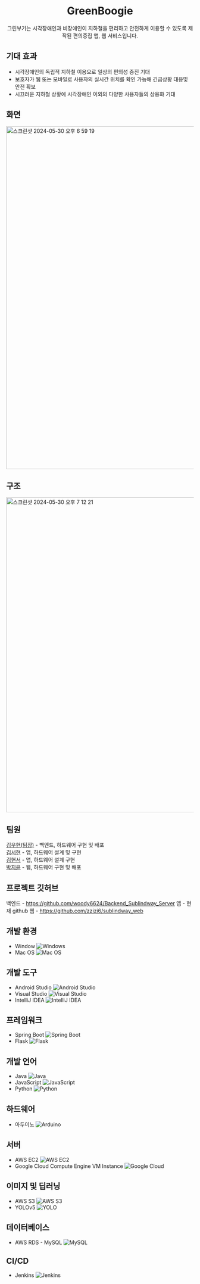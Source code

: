 <h1 align="center">GreenBoogie</h1>
<p align="center">그린부기는 시각장애인과 비장애인이 지하철을 편리하고 안전하게 이용할 수 있도록 제작된 편의증집 앱, 웹 서비스입니다.</p>



## 기대 효과
- 시각장애인의 독립적 지하철 이용으로 일상의 편의성 증진 기대
- 보호자가 웹 또는 모바일로 사용자의 실시간 위치를 확인 가능해 긴급상황 대응및 안전 확보
- 시끄러운 지하철 상황에 시각장애인 이외의 다양한 사용자들의 상용화 기대

## 화면
<img width="921" alt="스크린샷 2024-05-30 오후 6 59 19" src="https://github.com/zzizi6/sublindway_A/assets/130573661/c404e766-e942-4a64-a908-76ce1100c330">

## 구조
<img width="846" alt="스크린샷 2024-05-30 오후 7 12 21" src="https://github.com/zzizi6/sublindway_A/assets/130573661/b1ef0fd4-bede-4682-aba5-69208844dc34">

## 팀원
[김우현(팀장)](https://github.com/woody6624) - 백엔드, 하드웨어 구현 및 배포 \
[김서현](https://github.com/akrxso) - 앱, 하드웨어 설계 및 구현 \
[김현서](https://github.com/eeazzy) - 앱, 하드웨어 설계 구현 \
[박지윤](https://github.com/zzizi6) - 웹, 하드웨어 구현 및 배포

## 프로젝트 깃허브
백엔드 - https://github.com/woody6624/Backend_Sublindway_Server
앱 - 현재 github
웹 - https://github.com/zzizi6/sublindway_web

## 개발 환경
- Window ![Windows](https://img.icons8.com/color/20/000000/windows-10.png)
- Mac OS ![Mac OS](https://img.icons8.com/color/20/000000/mac-os.png)

## 개발 도구
- Android Studio ![Android Studio](https://img.icons8.com/color/20/000000/android-studio--v3.png)
- Visual Studio ![Visual Studio](https://img.icons8.com/color/20/000000/visual-studio--v2.png)
- IntelliJ IDEA ![IntelliJ IDEA](https://img.icons8.com/color/20/000000/intellij-idea.png)

## 프레임워크
- Spring Boot ![Spring Boot](https://img.icons8.com/color/20/000000/spring-logo.png)
- Flask ![Flask](https://img.icons8.com/ios/20/000000/flask.png)

## 개발 언어
- Java ![Java](https://img.icons8.com/color/20/000000/java-coffee-cup-logo--v1.png)
- JavaScript ![JavaScript](https://img.icons8.com/color/20/000000/javascript--v1.png)
- Python ![Python](https://img.icons8.com/color/20/000000/python--v1.png)

## 하드웨어
- 아두이노 ![Arduino](https://img.icons8.com/color/20/000000/arduino.png)

## 서버
- AWS EC2 ![AWS EC2](https://img.icons8.com/color/20/000000/amazon-web-services.png)
- Google Cloud Compute Engine VM Instance ![Google Cloud](https://img.icons8.com/color/20/000000/google-cloud.png)

## 이미지 및 딥러닝
- AWS S3 ![AWS S3](https://img.icons8.com/color/20/000000/amazon-s3.png)
- YOLOv5 ![YOLO](https://github.com/ultralytics/yolov5/raw/master/data/images/yolov5_logo.png)

## 데이터베이스
- AWS RDS - MySQL ![MySQL](https://img.icons8.com/color/20/000000/mysql-logo.png)

## CI/CD
- Jenkins ![Jenkins](https://img.icons8.com/color/20/000000/jenkins.png)


